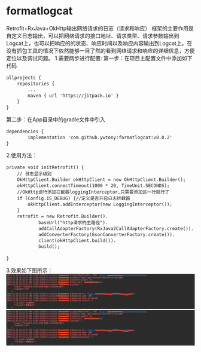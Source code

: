 # formatlogcat
Retrofit+RxJava+OkHttp输出网络请求的日志（请求和响应）
框架的主要作用是自定义日志输出，可以把网络请求的接口地址、请求类型、请求参数输出到Logcat上，也可以把响应的的状态、响应时间以及响应内容输出到Logcat上。在没有抓包工具的情况下依然能够一目了然的看到网络请求和响应的详细信息，方便定位以及调试问题。
1.需要两步进行配置:
第一步：在项目主配置文件中添加如下代码

	allprojects {
		repositories {
			...
			maven { url 'https://jitpack.io' }
		}
	}
	
第二步：在App目录中的gradle文件中引入

	dependencies {
	        implementation 'com.github.ywtony:formatlogcat:v0.0.2'
	}

2.使用方法：

    private void initRetrofit() {
        // 日志显示级别
        OkHttpClient.Builder okHttpClient = new OkHttpClient.Builder();
        okHttpClient.connectTimeout(1000 * 20, TimeUnit.SECONDS);
        //OkHttp进行添加拦截器loggingInterceptor,只需要添加这一行就行了
        if (Config.IS_DEBUG) {//定义是否开启日志拦截器
            okHttpClient.addInterceptor(new LoggingInterceptor());
        }
        retrofit = new Retrofit.Builder().
                baseUrl("http请求的主路径").
                addCallAdapterFactory(RxJava2CallAdapterFactory.create()).
                addConverterFactory(GsonConverterFactory.create()).
                client(okHttpClient.build()).
                build();

    }
		
   3.效果如下图所示：
		![效果图](https://github.com/ywtony/formatlogcat/blob/master/app/logcat2.jpg "参考图")
		![效果图](https://github.com/ywtony/formatlogcat/blob/master/app/logcat2.jpg "参考图")
    
